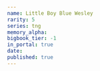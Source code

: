 ```yaml
---
name: Little Boy Blue Wesley
rarity: 5
series: tng
memory_alpha:
bigbook_tier: -1
in_portal: true
date:
published: true
---
```



